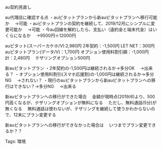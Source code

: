 au契約見直し

au代理店に確認する点
・auピタットプランから新auピタットプランへ移行可能か
　→可能
・auピタットプランの契約を継続して、2019/12月にシンプルに変更可能か
　→可能
・今au回線を解約したら、支払い（違約金と端末代金）はいくらになるか
　→9500円＋12000円

auピタット(スーパーカケホ/V):2,980円
2年契約：-1,500円
LET NET：300円
auピタットプラン(データ/V)：1,700円
オプション使用料割引額：-1,000円
計：2,480円
　テザリングオプション500円

新auピタットプラン
・2年契約の-1,500円は継続されるか→多分OK
　→出来る？
・オプション使用料割引(スマホ応援割)の-1,000円は継続されるか→多分NG
　→されない？
・現行のauピタットプランから新auピタットプランへの移行はできない？→多分NG
　→出来る

新auピタットプランへの移行ができた場合
　金額が現時点(2019/6)より、500円高くなるが、テザリングオプションが無料になる
　ただし、無料通話(5分)が無くなる
　無料通話は使わないが、テザリングを継続して使うかわからないので、12末にプラン変更する

新auピタットプランへの移行ができなかった場合は
　いつまでプラン変更できるか？？

Tags:
  環境